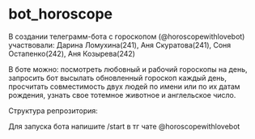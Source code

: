 # bot_horoscope
В создании телеграмм-бота с гороскопом (@horoscopewithlovebot) участвовали: Дарина Ломухина(241), Аня Скуратова(241), Соня Остапенко(242), Аня Козырева(242)

В боте можно: посмотреть любовный и рабочий гороскопы на день, запросить бот высылать обновленный гороскоп каждый день, просчитать совместимость двух людей по имени или по их датам рождения, узнать свое тотемное животное и англельское число.

Структура репрозитория: 

Для запуска бота напишите /start в тг чате @horoscopewithlovebot
